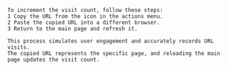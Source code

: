 
    To increment the visit count, follow these steps: 
    1 Copy the URL from the icon in the actions menu.
    2 Paste the copied URL into a different browser.
    3 Return to the main page and refresh it.
 
    This process simulates user engagement and accurately records URL visits. 
    The copied URL represents the specific page, and reloading the main page updates the visit count.
